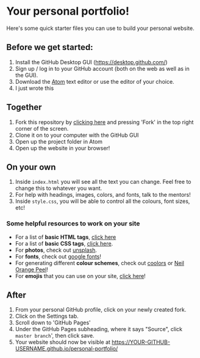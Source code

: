 # Your personal portfolio!

Here's some quick starter files you can use to build your personal website.

## Before we get started:
1. Install the GitHub Desktop GUI (https://desktop.github.com/)
2. Sign up / log in to your GitHub account (both on the web as well as in the GUI).
3. Download the <a href="https://atom.io/">Atom</a> text editor or use the editor of your choice.
4. I just wrote this

## Together
1. Fork this repository by <a href="https://github.com/swbloom/personal-portfolio">clicking here</a> and pressing 'Fork' in the top right corner of the screen.
2. Clone it on to your computer with the GitHub GUI
3. Open up the project folder in Atom
4. Open up the website in your browser!

## On your own
1. Inside `index.html` you will see all the text you can change. Feel free to change this to whatever you want.
2. For help with headings, images, colors, and fonts, talk to the mentors!
3. Inside `style.css`, you will be able to control all the colours, font sizes, etc!

### Some helpful resources to work on your site
- For a list of **basic HTML tags**, <a href="https://www.w3schools.com/tags/ref_byfunc.asp">click here</a>
- For a list of **basic CSS tags**, <a href="http://web.simmons.edu/~grabiner/comm244/weekthree/css-basic-properties.html">click here</a>.
- For **photos**, check out <a href="https://unsplash.com/">unsplash</a>.
- For **fonts**, check out <a href="https://fonts.google.com/">google fonts</a>!
- For generating different **colour schemes**, check out <a href="https://coolors.co/app">coolors</a> or <a href="http://colours.neilorangepeel.com/">Neil Orange Peel</a>!
- For **emojis** that you can use on your site, <a href="http://classic.getemoji.com/">click here</a>!

## After
1. From your personal GitHub profile, click on your newly created fork.
2. Click on the Settings tab.
3. Scroll down to 'GitHub Pages'
4. Under the GitHub Pages subheading, where it says "Source", click `master branch`', then click save.
5. Your website should now be visible at https://YOUR-GITHUB-USERNAME.github.io/personal-portfolio/
